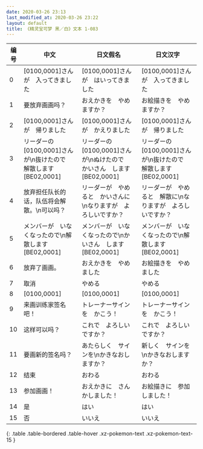 ```yaml
---
date: 2020-03-26 23:13
last_modified_at: 2020-03-26 23:22
layout: default
title: 《精灵宝可梦 黑／白》文本 1-083
---
```

| 编号 | 中文 | 日文假名 | 日文汉字 |
| ---- | ---- | ---- | --- |
| 0 | [0100,0001]さんが　入ってきました | [0100,0001]さんが　はいってきました | [0100,0001]さんが　入ってきました |
| 1 | 要放弃画画吗？ | おえかきを　やめますか？ | お絵描きを　やめますか？ |
| 2 | [0100,0001]さんが　帰りました | [0100,0001]さんが　かえりました | [0100,0001]さんが　帰りました |
| 3 | リーダーの　[0100,0001]さんが\n抜けたので　解散します[BE02,0001] | リーダーの　[0100,0001]さんが\nぬけたので　かいさん　します[BE02,0001] | リーダーの　[0100,0001]さんが\n抜けたので　解散します[BE02,0001] |
| 4 | 放弃担任队长的话，队伍将会解散。\n可以吗？ | リーダーが　やめると　かいさんに\nなりますが　よろしいですか？ | リーダーが　やめると　解散に\nなりますが　よろしいですか？ |
| 5 | メンバーが　いなくなったので\n解散します[BE02,0001] | メンバーが　いなくなったので\nかいさん　します[BE02,0001] | メンバーが　いなくなったので\n解散します[BE02,0001] |
| 6 | 放弃了画画。 | おえかきを　やめました | お絵描きを　やめました |
| 7 | 取消 | やめる | やめる |
| 8 | [0100,0001] | [0100,0001] | [0100,0001] |
| 9 | 来画训练家签名吧！ | トレーナーサインを　かこう！ | トレーナーサインを　かこう！ |
| 10 | 这样可以吗？ | これで　よろしい　ですか？ | これで　よろしい　ですか？ |
| 11 | 要画新的签名吗？ | あたらしく　サインを\nかきなおしますか？ | 新しく　サインを\nかきなおしますか？ |
| 12 | 结束 | おわる | おわる |
| 13 | 参加画画！ | おえかきに　さんかしました！ | お絵描きに　参加しました！ |
| 14 | 是 | はい | はい |
| 15 | 否 | いいえ | いいえ |
{: .table .table-bordered .table-hover .xz-pokemon-text .xz-pokemon-text-15 }